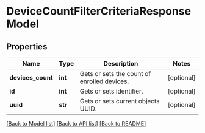 # DeviceCountFilterCriteriaResponseModel

## Properties
Name | Type | Description | Notes
------------ | ------------- | ------------- | -------------
**devices_count** | **int** | Gets or sets the count of enrolled devices. | [optional] 
**id** | **int** | Gets or sets identifier. | [optional] 
**uuid** | **str** | Gets or sets current objects UUID. | [optional] 

[[Back to Model list]](../README.md#documentation-for-models) [[Back to API list]](../README.md#documentation-for-api-endpoints) [[Back to README]](../README.md)


